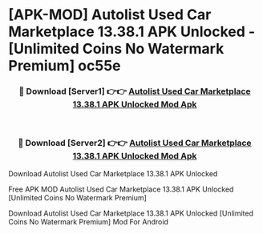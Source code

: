 # [APK-MOD] Autolist  Used Car Marketplace 13.38.1 APK Unlocked - [Unlimited Coins No Watermark Premium] oc55e



<div align="center">
<h3>🔴 Download [Server1] 👉👉 <a href="https://momento.my/?title=Autolist__Used_Car_Marketplace_13.38.1_APK_Unlocked">Autolist  Used Car Marketplace 13.38.1 APK Unlocked Mod Apk</a></h3><br>

<h3>🔴 Download [Server2] 👉👉 <a href="https://momento.my/?title=Autolist__Used_Car_Marketplace_13.38.1_APK_Unlocked">Autolist  Used Car Marketplace 13.38.1 APK Unlocked Mod Apk</a></h3>
</div>



Download Autolist  Used Car Marketplace 13.38.1 APK Unlocked 

Free APK MOD Autolist  Used Car Marketplace 13.38.1 APK Unlocked [Unlimited Coins No Watermark Premium]

Download Autolist  Used Car Marketplace 13.38.1 APK Unlocked [Unlimited Coins No Watermark Premium] Mod For Android
